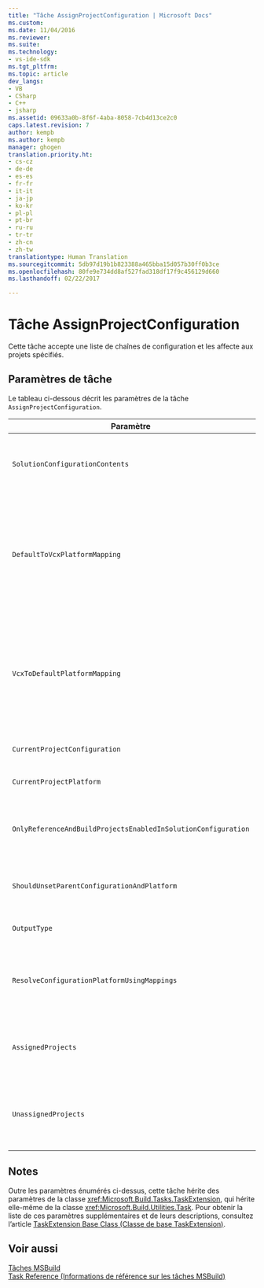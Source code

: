 ```yaml
---
title: "Tâche AssignProjectConfiguration | Microsoft Docs"
ms.custom: 
ms.date: 11/04/2016
ms.reviewer: 
ms.suite: 
ms.technology:
- vs-ide-sdk
ms.tgt_pltfrm: 
ms.topic: article
dev_langs:
- VB
- CSharp
- C++
- jsharp
ms.assetid: 09633a0b-8f6f-4aba-8058-7cb4d13ce2c0
caps.latest.revision: 7
author: kempb
ms.author: kempb
manager: ghogen
translation.priority.ht:
- cs-cz
- de-de
- es-es
- fr-fr
- it-it
- ja-jp
- ko-kr
- pl-pl
- pt-br
- ru-ru
- tr-tr
- zh-cn
- zh-tw
translationtype: Human Translation
ms.sourcegitcommit: 5db97d19b1b823388a465bba15d057b30ff0b3ce
ms.openlocfilehash: 80fe9e734dd8af527fad318df17f9c456129d660
ms.lasthandoff: 02/22/2017

---
```

# <a name="assignprojectconfiguration-task"></a>Tâche AssignProjectConfiguration
Cette tâche accepte une liste de chaînes de configuration et les affecte aux projets spécifiés.  
  
## <a name="task-parameters"></a>Paramètres de tâche  
 Le tableau ci-dessous décrit les paramètres de la tâche `AssignProjectConfiguration`.  
  
|Paramètre|Description|  
|---------------|-----------------|  
|`SolutionConfigurationContents`|Paramètre de sortie `string` facultatif.<br /><br /> Contient une chaîne XML qui contient une configuration de projet pour chaque projet. Les configurations sont affectées aux projets nommés.|  
|`DefaultToVcxPlatformMapping`|Paramètre de sortie `string` facultatif.<br /><br /> Contient la liste des mappages séparés par des points-virgules des noms de plateforme utilisés<br /><br /> par la plupart des types aux types utilisés par les fichiers .vcxproj.<br /><br /> Exemple :<br /><br /> `"AnyCPU=Win32;X86=Win32;X64=X64"`|  
|`VcxToDefaultPlatformMapping`|Optional<br /><br /> Paramètre de sortie `string`.<br /><br /> Contient la liste des mappages séparés par des points-virgules des noms de plateforme .vcxproj aux noms de plateforme utilisés par la plupart des types.<br /><br /> Exemple :<br /><br /> `"Win32=AnyCPU;X64=X64"`|  
|`CurrentProjectConfiguration`|Paramètre de sortie `string` facultatif.<br /><br /> Contient la configuration du projet actif.|  
|`CurrentProjectPlatform`|Paramètre de sortie `string` facultatif.<br /><br /> Contient la plateforme du projet actif.|  
|`OnlyReferenceAndBuildProjectsEnabledInSolutionConfiguration`|Paramètre de sortie `bool` facultatif.<br /><br /> Contient un indicateur spécifiant que des références doivent être générées même si elles ont été désactivées dans la configuration du projet.|  
|`ShouldUnsetParentConfigurationAndPlatform`|Paramètre de sortie `bool` facultatif.<br /><br /> Contient un indicateur spécifiant si la définition de la plateforme et de la configuration parente doit être annulée.|  
|`OutputType`|Paramètre de sortie `string` facultatif.<br /><br /> Contient le type de sortie du projet.|  
|`ResolveConfigurationPlatformUsingMappings`|Paramètre de sortie `bool` facultatif.<br /><br /> Contient un indicateur spécifiant si la génération doit utiliser les mappages par défaut pour résoudre la configuration et la plateforme des éléments transmis dans les références de projet.|  
|`AssignedProjects`|Paramètre de sortie <xref:Microsoft.Build.Framework.ITaskItem>`[]` facultatif.<br /><br /> Contient la liste des chemins d’accès de référence résolus.|  
|`UnassignedProjects`|Paramètre de sortie <xref:Microsoft.Build.Framework.ITaskItem>`[]` facultatif.<br /><br /> Contient la liste des éléments de référence de projet qui n’ont pas pu être résolus en utilisant la liste des sorties déjà résolues.|  
  
## <a name="remarks"></a>Notes  
 Outre les paramètres énumérés ci-dessus, cette tâche hérite des paramètres de la classe <xref:Microsoft.Build.Tasks.TaskExtension>, qui hérite elle-même de la classe <xref:Microsoft.Build.Utilities.Task>. Pour obtenir la liste de ces paramètres supplémentaires et de leurs descriptions, consultez l’article [TaskExtension Base Class (Classe de base TaskExtension)](../msbuild/taskextension-base-class.md).  
  
## <a name="see-also"></a>Voir aussi  
 [Tâches MSBuild](../msbuild/msbuild-tasks.md)   
 [Task Reference (Informations de référence sur les tâches MSBuild)](../msbuild/msbuild-task-reference.md)
